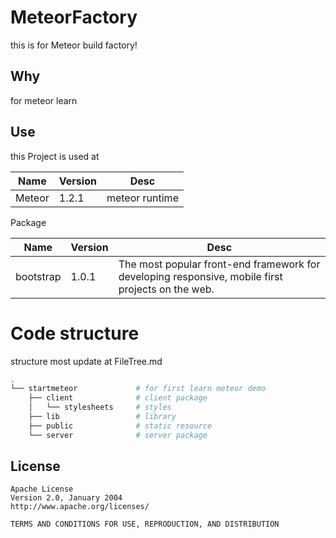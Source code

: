 # MeteorFactory

this is for Meteor build factory!

## Why

for meteor learn

## Use

this Project is used at

|Name|Version|Desc|
|---|---|---|
|Meteor|1.2.1|meteor runtime|

Package

|Name|Version|Desc|
|---|---|---|
|bootstrap|1.0.1|The most popular front-end framework for developing responsive, mobile first projects on the web.|

# Code structure

structure most update at FileTree.md

```bash
.
└── startmeteor 			# for first learn meteor demo
    ├── client  			# client package
    │   └── stylesheets		# styles
    ├── lib					# library
    ├── public				# static resource 
    └── server				# server package
```


License
--------

    Apache License
	Version 2.0, January 2004
	http://www.apache.org/licenses/

	TERMS AND CONDITIONS FOR USE, REPRODUCTION, AND DISTRIBUTION